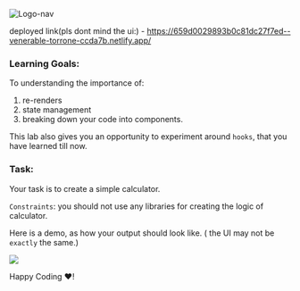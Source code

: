 
![Logo-nav](https://s3.ap-south-1.amazonaws.com/kalvi-education.github.io/front-end-web-development/Kalvium-Logo.png)

deployed link(pls dont mind the ui:)  - https://659d0029893b0c81dc27f7ed--venerable-torrone-ccda7b.netlify.app/

### Learning Goals:

To understanding the importance of: 

1. re-renders
2. state management
3. breaking down your code into components.

This lab also gives you an opportunity to experiment around `hooks`, that you have learned till now.

### Task:

Your task is to create a simple calculator.

`Constraints`: you should not use any libraries for creating the logic of calculator.

Here is a demo, as how your output should look like. ( the UI may not be `exactly` the same.)

![](https://s3.ap-south-1.amazonaws.com/kalvi-education.github.io/front-end-web-development/calculator-react.gif)

Happy Coding ❤️!
